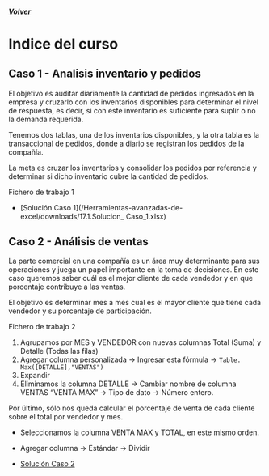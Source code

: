 ##### [Volver](/Herramientas-avanzadas-de-excel/pages/Indice_curso.html)
<script src="https://kit.fontawesome.com/065728df02.js" crossorigin="anonymous"></script>
# Indice del curso


## Caso 1 - Analisis inventario y pedidos
El objetivo es auditar diariamente la cantidad de pedidos ingresados en la empresa y cruzarlo con los inventarios disponibles para determinar el nivel de respuesta, es decir, si con este inventario es suficiente para suplir o no la demanda requerida.

Tenemos dos tablas, una de los inventarios disponibles, y la otra tabla es la transaccional de pedidos, donde a diario se registran los pedidos de la compañía.

La meta es cruzar los inventarios y consolidar los pedidos por referencia y determinar si dicho inventario cubre la cantidad de pedidos.

Fichero de trabajo 1 <a href="/Herramientas-avanzadas-de-excel/downloads/17.1.Caso_1.xlsx"><i class="fas fa-file-excel"></i> </a>

*  [Solución Caso 1](/Herramientas-avanzadas-de-excel/downloads/17.1.Solucion_ Caso_1.xlsx)


## Caso 2 - Análisis de ventas

La parte comercial en una compañía es un área muy determinante para sus operaciones y juega un papel importante en la toma de decisiones. En este caso queremos saber cuál es el mejor cliente de cada vendedor y en que porcentaje contribuye a las ventas.

El objetivo es determinar mes a mes cual es el mayor cliente que tiene cada vendedor y su porcentaje de participación.

Fichero de trabajo  2 <a href="/Herramientas-avanzadas-de-excel/downloads/17.2.Caso_2.xlsx"><i class="fas fa-file-excel"></i> </a> 

1. Agrupamos por MES y VENDEDOR con nuevas columnas Total (Suma) y Detalle (Todas las filas)
2. Agregar columna personalizada -> Ingresar esta fórmula -> `Table. Max([DETALLE],"VENTAS")`
3. Expandir
4. Eliminamos la columna DETALLE -> Cambiar nombre de columna VENTAS “VENTA MAX” -> Tipo de dato -> Número entero.

Por último, sólo nos queda calcular el porcentaje de venta de cada cliente sobre el total por vendedor y mes.

* Seleccionamos la columna VENTA MAX y TOTAL, en este mismo orden.
* Agregar columna -> Estándar -> Dividir


*  [Solución Caso 2](/Herramientas-avanzadas-de-excel/downloads/17.2.Solucion_Caso_2.xlsx)
